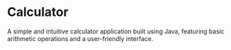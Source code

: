 # Calculator
A simple and intuitive calculator application built using Java, featuring basic arithmetic operations and a user-friendly interface.
